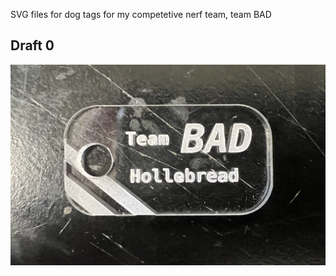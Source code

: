 SVG files for dog tags for my competetive nerf team, team BAD

## Draft 0

![](images/tagImage.jpg)
